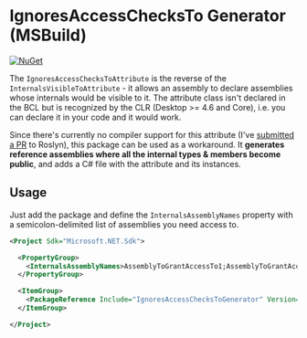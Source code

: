 # IgnoresAccessChecksTo Generator (MSBuild)

[![NuGet](https://img.shields.io/nuget/v/IgnoresAccessChecksToGenerator.svg?style=flat-square)](https://www.nuget.org/packages/IgnoresAccessChecksToGenerator)

The `IgnoresAccessChecksToAttribute` is the reverse of the `InternalsVisibleToAttribute` - it allows an assembly to declare assemblies whose internals would be visible to it. The attribute class isn't declared in the BCL but is recognized by the CLR (Desktop >= 4.6 and Core), i.e. you can declare it in your code and it would work.

Since there's currently no compiler support for this attribute (I've [submitted a PR](https://github.com/dotnet/roslyn/pull/20870) to Roslyn), this package can be used as a workaround. It **generates reference assemblies where all the internal types & members become public**, and adds a C# file with the attribute and its instances.

## Usage

Just add the package and define the `InternalsAssemblyNames` property with a semicolon-delimited list of assemblies you need access to.

```xml
<Project Sdk="Microsoft.NET.Sdk">

  <PropertyGroup>
    <InternalsAssemblyNames>AssemblyToGrantAccessTo1;AssemblyToGrantAccessTo2</InternalsAssemblyNames>
  </PropertyGroup>

  <ItemGroup>
    <PackageReference Include="IgnoresAccessChecksToGenerator" Version="0.2.0" PrivateAssets="All" />
  </ItemGroup>

</Project>
```

